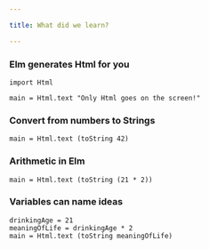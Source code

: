```yaml
---

title: What did we learn?

---
```


### Elm generates Html for you

```
import Html

main = Html.text "Only Html goes on the screen!"
```

### Convert from numbers to Strings

```
main = Html.text (toString 42)
```

### Arithmetic in Elm

```
main = Html.text (toString (21 * 2))
```

### Variables can name ideas

```
drinkingAge = 21
meaningOfLife = drinkingAge * 2
main = Html.text (toString meaningOfLife)
```
